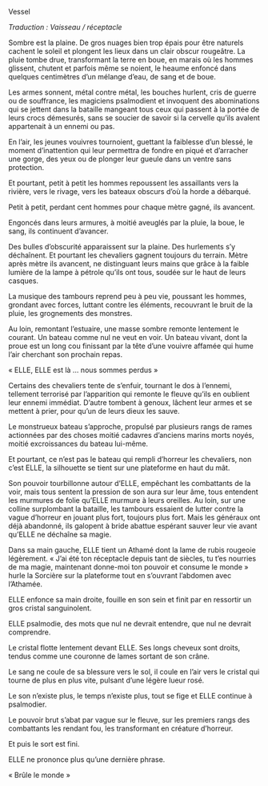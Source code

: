 Vessel

*Traduction : Vaisseau / réceptacle*

Sombre est la plaine. De gros nuages bien trop épais pour être naturels cachent le soleil et plongent les lieux dans un clair obscur rougeâtre. La pluie tombe drue, transformant la terre en boue, en marais où les hommes glissent, chutent et parfois même se noient, le heaume enfoncé dans quelques centimètres d’un mélange d’eau, de sang et de boue.

Les armes sonnent, métal contre métal, les bouches hurlent, cris de guerre ou de souffrance, les magiciens psalmodient et invoquent des abominations qui se jettent dans la bataille mangeant tous ceux qui passent à la portée de leurs crocs démesurés, sans se soucier de savoir si la cervelle qu’ils avalent appartenait à un ennemi ou pas.

En l’air, les jeunes vouivres tournoient, guettant la faiblesse d’un blessé, le moment d’inattention qui leur permettra de fondre en piqué et d’arracher une gorge, des yeux ou de plonger leur gueule dans un ventre sans protection.

Et pourtant, petit à petit les hommes repoussent les assaillants vers la rivière, vers le rivage, vers les bateaux obscurs d’où la horde a débarqué.

Petit à petit, perdant cent hommes pour chaque mètre gagné, ils avancent.

Engoncés dans leurs armures, à moitié aveuglés par la pluie, la boue, le sang, ils continuent d’avancer.

Des bulles d’obscurité apparaissent sur la plaine. Des hurlements s’y déchaînent. Et pourtant les chevaliers gagnent toujours du terrain. Mètre après mètre ils avancent, ne distinguant leurs mains que grâce à la faible lumière de la lampe à pétrole qu’ils ont tous, soudée sur le haut de leurs casques.


La musique des tambours reprend peu à peu vie, poussant les hommes, grondant avec forces, luttant contre les éléments, recouvrant le bruit de la pluie, les grognements des monstres.

Au loin, remontant l’estuaire, une masse sombre remonte lentement le courant. Un bateau comme nul ne veut en voir. Un bateau vivant, dont la proue est un long cou finissant par la tête d’une vouivre affamée qui hume l’air cherchant son prochain repas.

« ELLE,  ELLE est là … nous sommes perdus »

Certains des chevaliers tente de s’enfuir, tournant le dos à l’ennemi, tellement terrorisé par l’apparition qui remonte le fleuve qu’ils en oublient leur ennemi immédiat. D’autre tombent à genoux, lâchent leur armes et se mettent à prier, pour qu’un de leurs dieux les sauve.

Le monstrueux bateau s’approche, propulsé par plusieurs rangs de rames actionnées par des choses moitié cadavres d’anciens marins morts noyés, moitié excroissances du bateau lui-même.

Et pourtant, ce n’est pas le bateau qui rempli d’horreur les chevaliers, non c’est ELLE, la silhouette se tient sur une plateforme en haut du mât.

Son pouvoir tourbillonne autour d’ELLE, empêchant les combattants de la voir, mais tous sentent la pression de son aura sur leur âme, tous entendent les murmures de folie qu’ELLE murmure à leurs oreilles.
Au loin, sur une colline surplombant la bataille, les tambours essaient de lutter contre la vague d’horreur en jouant plus fort, toujours plus fort. Mais les généraux ont déjà abandonné, ils galopent à bride abattue espérant sauver leur vie avant qu’ELLE ne déchaîne sa magie.

Dans sa main gauche, ELLE tient un Athamé dont la lame de rubis rougeoie légèrement.
« J’ai été ton réceptacle depuis tant de siècles, tu t’es nourries de ma magie, maintenant donne-moi ton pouvoir et consume le monde » hurle la Sorcière sur la plateforme tout en s’ouvrant l’abdomen avec l’Athamée.

ELLE enfonce sa main droite, fouille en son sein et finit par en ressortir un gros cristal sanguinolent.

ELLE psalmodie, des mots que nul ne devrait entendre, que nul ne devrait comprendre.

Le cristal flotte lentement devant ELLE. Ses longs cheveux sont droits, tendus comme une couronne de lames sortant de son crâne.

Le sang ne coule de sa blessure vers le sol, il coule en l’air vers le cristal qui tourne de plus en plus vite, pulsant d’une légère lueur rosé.

Le son n’existe plus, le temps n’existe plus, tout se fige et ELLE continue à psalmodier.

Le pouvoir brut s’abat par vague sur le fleuve, sur les premiers rangs des combattants les rendant fou, les transformant en créature d’horreur.

Et puis le sort est fini.

ELLE ne prononce plus qu’une dernière phrase.

« Brûle le monde »
